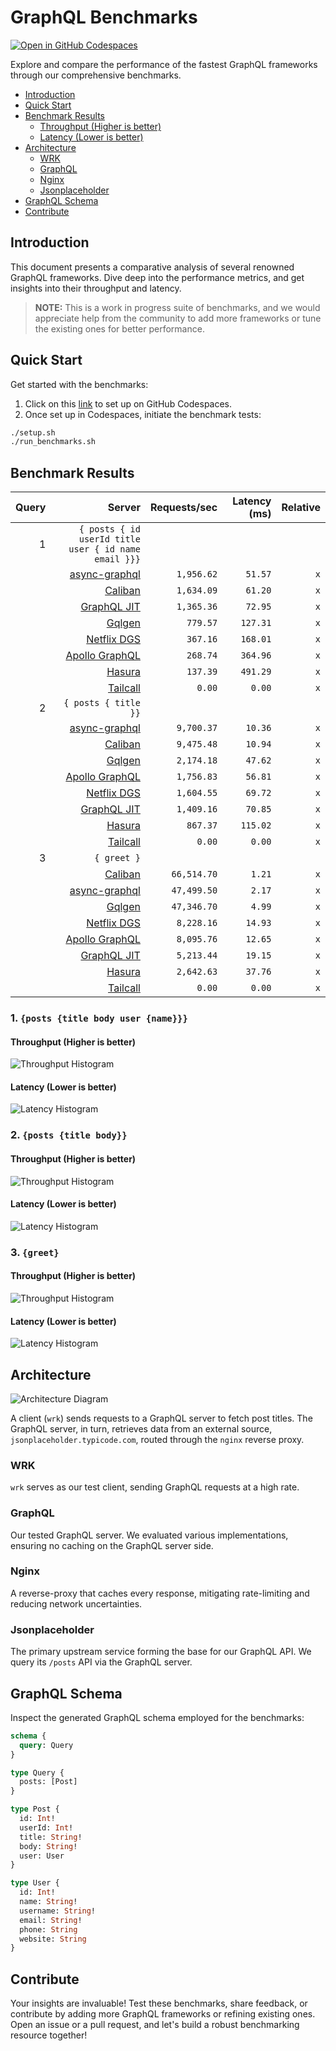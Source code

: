# GraphQL Benchmarks <!-- omit from toc -->

[![Open in GitHub Codespaces](https://github.com/codespaces/badge.svg)](https://codespaces.new/tailcallhq/graphql-benchmarks)

Explore and compare the performance of the fastest GraphQL frameworks through our comprehensive benchmarks.

- [Introduction](#introduction)
- [Quick Start](#quick-start)
- [Benchmark Results](#benchmark-results)
  - [Throughput (Higher is better)](#throughput-higher-is-better)
  - [Latency (Lower is better)](#latency-lower-is-better)
- [Architecture](#architecture)
  - [WRK](#wrk)
  - [GraphQL](#graphql)
  - [Nginx](#nginx)
  - [Jsonplaceholder](#jsonplaceholder)
- [GraphQL Schema](#graphql-schema)
- [Contribute](#contribute)

[Tailcall]: https://github.com/tailcallhq/tailcall
[Gqlgen]: https://github.com/99designs/gqlgen
[Apollo GraphQL]: https://github.com/apollographql/apollo-server
[Netflix DGS]: https://github.com/netflix/dgs-framework
[Caliban]: https://github.com/ghostdogpr/caliban
[async-graphql]: https://github.com/async-graphql/async-graphql
[Hasura]: https://github.com/hasura/graphql-engine
[GraphQL JIT]: https://github.com/zalando-incubator/graphql-jit

## Introduction

This document presents a comparative analysis of several renowned GraphQL frameworks. Dive deep into the performance metrics, and get insights into their throughput and latency.

> **NOTE:** This is a work in progress suite of benchmarks, and we would appreciate help from the community to add more frameworks or tune the existing ones for better performance.

## Quick Start

Get started with the benchmarks:

1. Click on this [link](https://codespaces.new/tailcallhq/graphql-benchmarks) to set up on GitHub Codespaces.
2. Once set up in Codespaces, initiate the benchmark tests:

```bash
./setup.sh
./run_benchmarks.sh
```

## Benchmark Results

<!-- PERFORMANCE_RESULTS_START -->

| Query | Server | Requests/sec | Latency (ms) | Relative |
|-------:|--------:|--------------:|--------------:|---------:|
| 1 | `{ posts { id userId title user { id name email }}}` |
|| [async-graphql] | `1,956.62` | `51.57` | `x` |
|| [Caliban] | `1,634.09` | `61.20` | `x` |
|| [GraphQL JIT] | `1,365.36` | `72.95` | `x` |
|| [Gqlgen] | `779.57` | `127.31` | `x` |
|| [Netflix DGS] | `367.16` | `168.01` | `x` |
|| [Apollo GraphQL] | `268.74` | `364.96` | `x` |
|| [Hasura] | `137.39` | `491.29` | `x` |
|| [Tailcall] | `0.00` | `0.00` | `x` |
| 2 | `{ posts { title }}` |
|| [async-graphql] | `9,700.37` | `10.36` | `x` |
|| [Caliban] | `9,475.48` | `10.94` | `x` |
|| [Gqlgen] | `2,174.18` | `47.62` | `x` |
|| [Apollo GraphQL] | `1,756.83` | `56.81` | `x` |
|| [Netflix DGS] | `1,604.55` | `69.72` | `x` |
|| [GraphQL JIT] | `1,409.16` | `70.85` | `x` |
|| [Hasura] | `867.37` | `115.02` | `x` |
|| [Tailcall] | `0.00` | `0.00` | `x` |
| 3 | `{ greet }` |
|| [Caliban] | `66,514.70` | `1.21` | `x` |
|| [async-graphql] | `47,499.50` | `2.17` | `x` |
|| [Gqlgen] | `47,346.70` | `4.99` | `x` |
|| [Netflix DGS] | `8,228.16` | `14.93` | `x` |
|| [Apollo GraphQL] | `8,095.76` | `12.65` | `x` |
|| [GraphQL JIT] | `5,213.44` | `19.15` | `x` |
|| [Hasura] | `2,642.63` | `37.76` | `x` |
|| [Tailcall] | `0.00` | `0.00` | `x` |

<!-- PERFORMANCE_RESULTS_END -->



### 1. `{posts {title body user {name}}}`
#### Throughput (Higher is better)

![Throughput Histogram](assets/req_sec_histogram1.png)

#### Latency (Lower is better)

![Latency Histogram](assets/latency_histogram1.png)

### 2. `{posts {title body}}`
#### Throughput (Higher is better)

![Throughput Histogram](assets/req_sec_histogram2.png)

#### Latency (Lower is better)

![Latency Histogram](assets/latency_histogram2.png)

### 3. `{greet}`
#### Throughput (Higher is better)

![Throughput Histogram](assets/req_sec_histogram3.png)

#### Latency (Lower is better)

![Latency Histogram](assets/latency_histogram3.png)

## Architecture

![Architecture Diagram](assets/architecture.png)

A client (`wrk`) sends requests to a GraphQL server to fetch post titles. The GraphQL server, in turn, retrieves data from an external source, `jsonplaceholder.typicode.com`, routed through the `nginx` reverse proxy.

### WRK

`wrk` serves as our test client, sending GraphQL requests at a high rate.

### GraphQL

Our tested GraphQL server. We evaluated various implementations, ensuring no caching on the GraphQL server side.

### Nginx

A reverse-proxy that caches every response, mitigating rate-limiting and reducing network uncertainties.

### Jsonplaceholder

The primary upstream service forming the base for our GraphQL API. We query its `/posts` API via the GraphQL server.

## GraphQL Schema

Inspect the generated GraphQL schema employed for the benchmarks:

```graphql
schema {
  query: Query
}

type Query {
  posts: [Post]
}

type Post {
  id: Int!
  userId: Int!
  title: String!
  body: String!
  user: User
}

type User {
  id: Int!
  name: String!
  username: String!
  email: String!
  phone: String
  website: String
}
```

## Contribute

Your insights are invaluable! Test these benchmarks, share feedback, or contribute by adding more GraphQL frameworks or refining existing ones. Open an issue or a pull request, and let's build a robust benchmarking resource together!
